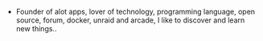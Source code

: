 - Founder of alot apps, lover of technology, programming language, open source, forum, docker, unraid and arcade, I like to discover and learn new things..
  <br>



























































































































































